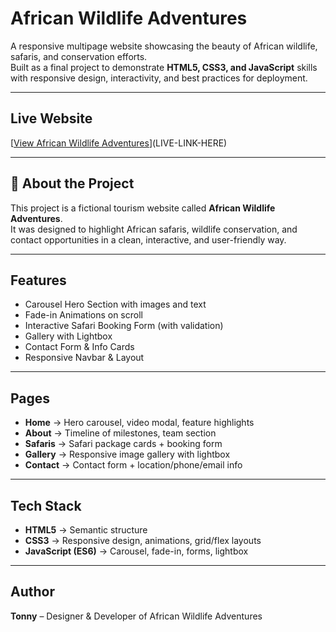 #  African Wildlife Adventures  

A responsive multipage website showcasing the beauty of African wildlife, safaris, and conservation efforts.  
Built as a final project to demonstrate **HTML5, CSS3, and JavaScript** skills with responsive design, interactivity, and best practices for deployment.  

---

##  Live Website  
 [[View African Wildlife Adventures](https://plp-webtechnologies-classroom-july2-khaki.vercel.app/index.html)](LIVE-LINK-HERE)  

---

## 📖 About the Project  
This project is a fictional tourism website called **African Wildlife Adventures**.  
It was designed to highlight African safaris, wildlife conservation, and contact opportunities in a clean, interactive, and user-friendly way.  

---

##  Features  
-  Carousel Hero Section with images and text  
-  Fade-in Animations on scroll  
-  Interactive Safari Booking Form (with validation)  
-  Gallery with Lightbox  
-  Contact Form & Info Cards  
-  Responsive Navbar & Layout  

---

##  Pages  
- **Home** → Hero carousel, video modal, feature highlights  
- **About** → Timeline of milestones, team section  
- **Safaris** → Safari package cards + booking form  
- **Gallery** → Responsive image gallery with lightbox  
- **Contact** → Contact form + location/phone/email info  

---

##  Tech Stack  
- **HTML5** → Semantic structure  
- **CSS3** → Responsive design, animations, grid/flex layouts  
- **JavaScript (ES6)** → Carousel, fade-in, forms, lightbox  

---

##  Author  
**Tonny** – Designer & Developer of African Wildlife Adventures  
